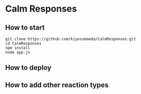 # Calm Responses

## How to start
```
git clone https://github.com/kiyosumaeda/CalmResponses.git
cd CalmResponses
npm install
node app.js
```

## How to deploy

## How to add other reaction types
